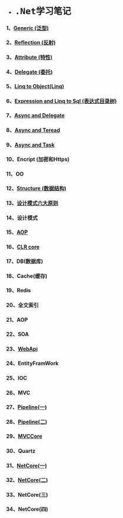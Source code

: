 * # `.Net学习笔记`
 
 
 #### 1、[Generic (泛型)](.Net高级/Generic-1.md)
 #### 2、[Reflection (反射)](.Net高级/Reflection.md)
 #### 3、[Attribute (特性)](.Net高级/Attribute.md)
 #### 4、[Delegate (委托)](.Net高级/Delagate.md)
 #### 5、[Linq to Object(Linq)](.Net高级/Linq.md)
 #### 6、[Expression and Linq to Sql (表达式目录树)](.Net高级/Expression-And-Linq-to-sql.md)
 #### 7、[Async and Delegate ](.Net高级/Async.md)
 #### 8、[Async and Teread](.Net高级/Async_2.md)
 #### 9、[Async and Task](.Net高级/Async_3.md)
 #### 10、Encript (加密和Https)
 #### 11、OO
 #### 12、[Structure (数据结构)](.Net高级/Structure.md)
 #### 13、[设计模式六大原则](.Net高级/DesignPatternPrinciple.md)
 #### 14、设计模式
 #### 15、[AOP](.Net高级/AOP.md)
 #### 16、[CLR core](.Net高级/CLR_CORE.md)
 #### 17、DB(数据库)
 #### 18、Cache(缓存)
 #### 19、Redis
 #### 20、全文索引
 #### 21、AOP 
 #### 22、SOA
 #### 23、[WebApi](.Net高级/WebApi.md)
 #### 24、EntityFramWork 
 #### 25、IOC
 #### 26、MVC
 #### 27、[Pipeline(一)](.Net高级/Pipeline-1.md)
 #### 28、[Pipeline(二)](.Net高级/Pipeline-2.md)
 #### 29、[MVCCore](.Net高级/MvcCore.md)
 #### 30、Quartz
 #### 31、[NetCore(一)](.Net高级/NetCore.md)
 #### 32、[NetCore(二)](.Net高级/NetCore2.md)
 #### 33、NetCore(三)
 #### 34、NetCore(四)
